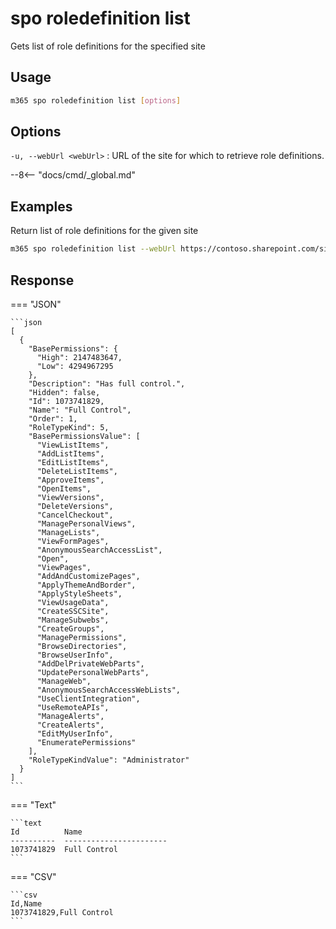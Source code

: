 # spo roledefinition list

Gets list of role definitions for the specified site

## Usage

```sh
m365 spo roledefinition list [options]
```

## Options

`-u, --webUrl <webUrl>`
: URL of the site for which to retrieve role definitions.

--8<-- "docs/cmd/_global.md"

## Examples

Return list of role definitions for the given site

```sh
m365 spo roledefinition list --webUrl https://contoso.sharepoint.com/sites/project-x
```

## Response

=== "JSON"

    ```json
    [
      {
        "BasePermissions": {
          "High": 2147483647,
          "Low": 4294967295
        },
        "Description": "Has full control.",
        "Hidden": false,
        "Id": 1073741829,
        "Name": "Full Control",
        "Order": 1,
        "RoleTypeKind": 5,
        "BasePermissionsValue": [
          "ViewListItems",
          "AddListItems",
          "EditListItems",
          "DeleteListItems",
          "ApproveItems",
          "OpenItems",
          "ViewVersions",
          "DeleteVersions",
          "CancelCheckout",
          "ManagePersonalViews",
          "ManageLists",
          "ViewFormPages",
          "AnonymousSearchAccessList",
          "Open",
          "ViewPages",
          "AddAndCustomizePages",
          "ApplyThemeAndBorder",
          "ApplyStyleSheets",
          "ViewUsageData",
          "CreateSSCSite",
          "ManageSubwebs",
          "CreateGroups",
          "ManagePermissions",
          "BrowseDirectories",
          "BrowseUserInfo",
          "AddDelPrivateWebParts",
          "UpdatePersonalWebParts",
          "ManageWeb",
          "AnonymousSearchAccessWebLists",
          "UseClientIntegration",
          "UseRemoteAPIs",
          "ManageAlerts",
          "CreateAlerts",
          "EditMyUserInfo",
          "EnumeratePermissions"
        ],
        "RoleTypeKindValue": "Administrator"
      }
    ]
    ```

=== "Text"

    ```text
    Id          Name
    ----------  -----------------------
    1073741829  Full Control
    ```

=== "CSV"

    ```csv
    Id,Name
    1073741829,Full Control
    ```
